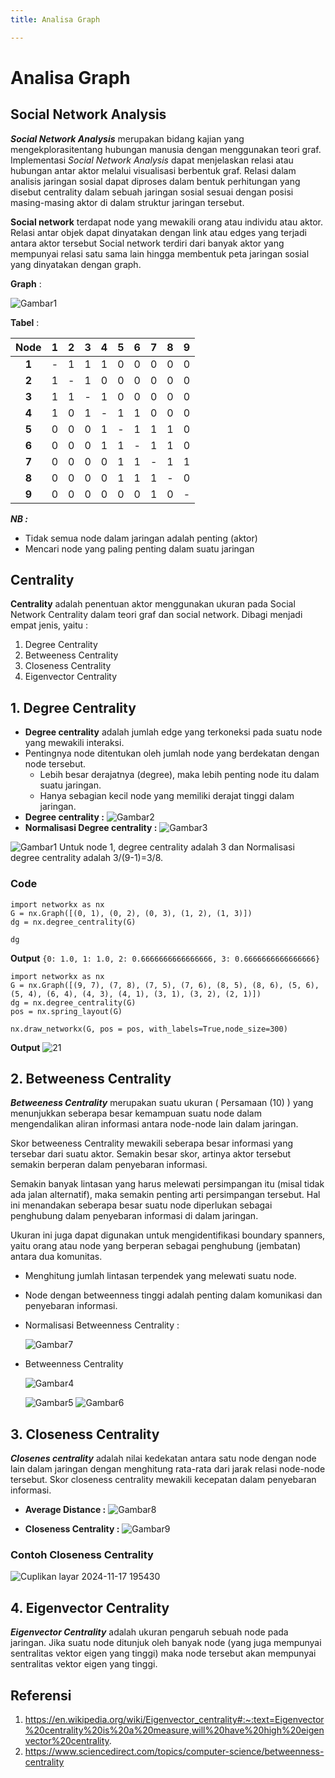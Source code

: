 ```yaml
---
title: Analisa Graph

---
```


# Analisa Graph
## Social Network Analysis
***Social Network Analysis*** merupakan bidang kajian yang mengekplorasitentang hubungan manusia dengan menggunakan teori graf. Implementasi *Social Network Analysis* dapat menjelaskan relasi atau hubungan antar aktor melalui visualisasi berbentuk graf. Relasi dalam analisis jaringan sosial dapat diproses dalam bentuk perhitungan yang disebut centrality dalam sebuah jaringan sosial sesuai dengan posisi masing-masing aktor di dalam struktur jaringan tersebut.

**Social network** 
terdapat node yang mewakili 
orang atau individu atau aktor. Relasi  antar objek  dapat dinyatakan dengan link atau edges yang terjadi antara aktor tersebut Social network terdiri dari banyak aktor yang mempunyai relasi satu sama lain hingga membentuk peta jaringan sosial yang dinyatakan dengan graph.

**Graph** :

![Gambar1](https://hackmd.io/_uploads/Hkg41vDfyg.png)

**Tabel** : 

| Node |  1   |  2   |  3  |  4  |  5  |  6  |  7  |  8  |  9  |
|:----:|:----:|:---:|:---:|:---:|:---:|:---:|:---:|:---:|:---:|
|  **1**   |   -   | 1     |   1  |    1 |   0  |  0   |    0 |   0  |   0  |
|   **2**   |  1    | -     |  1   | 0    | 0    | 0    |  0   |  0   |   0  |
|    **3**  |   1   |  1    |  -   |  1   |  0   | 0    |  0   |   0  |   0  |
|     **4** |  1    | 0     |  1   |  -   |  1   |  1   |  0   |  0   |   0  |
|   **5**   |   0   |  0    |  0   |  1   |  -   |  1   |  1   |  1   |  0   |
|    **6**  |   0   |   0   |   0  |  1   |  1   |  -   |   1  |   1  |   0  |
|     **7** |   0   |  0    |   0  |   0  |  1   |  1   |  -   | 1    |  1   |
|     **8**|   0   |  0    |  0   |   0  |  1   |  1   |  1   |  -   |  0   |
| **9** | 0 | 0 |  0   |  0   |   0  |   0  |  1   | 0    |  -   |

***NB :***
* Tidak semua node dalam jaringan adalah penting  (aktor)
* Mencari node yang paling penting dalam suatu jaringan

## Centrality
**Centrality** adalah penentuan aktor menggunakan ukuran pada Social Network Centrality dalam teori graf dan social network. Dibagi menjadi empat jenis, yaitu :
1. Degree Centrality 
2. Betweeness Centrality
3. Closeness Centrality 
4. Eigenvector Centrality

## 1. Degree Centrality
* **Degree centrality** adalah jumlah edge yang terkoneksi pada suatu node yang mewakili interaksi.
* Pentingnya node ditentukan oleh jumlah node yang berdekatan dengan node tersebut.
    * Lebih besar derajatnya (degree), maka lebih penting node itu dalam suatu jaringan.
    * Hanya sebagian kecil node yang memiliki derajat tinggi dalam jaringan.
* **Degree centrality :** ![Gambar2](https://hackmd.io/_uploads/HyQ0UvvGyg.png)
* **Normalisasi Degree centrality :** ![Gambar3](https://hackmd.io/_uploads/B1GxPvwzJg.png)

![Gambar1](https://hackmd.io/_uploads/HyQfwDPGyl.png)
Untuk  node 1, degree centrality adalah 3 dan Normalisasi degree centrality adalah 3/(9-1)=3/8.

### Code

```
import networkx as nx
G = nx.Graph([(0, 1), (0, 2), (0, 3), (1, 2), (1, 3)])
dg = nx.degree_centrality(G)

dg
```
**Output**
`{0: 1.0, 1: 1.0, 2: 0.6666666666666666, 3: 0.6666666666666666}`

```
import networkx as nx
G = nx.Graph([(9, 7), (7, 8), (7, 5), (7, 6), (8, 5), (8, 6), (5, 6), (5, 4), (6, 4), (4, 3), (4, 1), (3, 1), (3, 2), (2, 1)])
dg = nx.degree_centrality(G)
pos = nx.spring_layout(G)

nx.draw_networkx(G, pos = pos, with_labels=True,node_size=300)
```
**Output**
![21](https://hackmd.io/_uploads/rkD7kVOMyl.png)

## 2. Betweeness Centrality
***Betweeness Centrality*** merupakan suatu ukuran ( Persamaan (10) ) yang menunjukkan seberapa besar kemampuan suatu node dalam mengendalikan aliran informasi antara node-node lain dalam jaringan.

Skor betweeness Centrality mewakili seberapa besar informasi yang tersebar dari suatu aktor. Semakin besar skor, artinya aktor tersebut semakin berperan dalam penyebaran informasi.

Semakin banyak lintasan yang harus melewati persimpangan itu (misal tidak ada jalan alternatif), maka semakin penting arti persimpangan tersebut. Hal ini menandakan seberapa besar suatu node diperlukan sebagai penghubung dalam penyebaran informasi di dalam jaringan.

Ukuran ini juga dapat digunakan untuk mengidentifikasi boundary spanners, yaitu orang atau node yang berperan sebagai penghubung (jembatan) antara dua komunitas.

* Menghitung jumlah lintasan terpendek yang melewati suatu node.
* Node dengan  betweenness  tinggi  adalah  penting dalam komunikasi dan penyebaran informasi.
* Normalisasi Betweenness Centrality : 

    ![Gambar7](https://hackmd.io/_uploads/S1HvcPPMkx.png)

* Betweenness Centrality

    ![Gambar4](https://hackmd.io/_uploads/ryHcKwvMke.png)

    ![Gambar5](https://hackmd.io/_uploads/rkPsFPvG1e.png)
    ![Gambar6](https://hackmd.io/_uploads/rJj3YPDM1l.png)

## 3. Closeness Centrality
***Closenes centrality*** adalah nilai kedekatan antara satu node dengan node lain dalam jaringan dengan menghitung rata-rata dari jarak relasi node-node tersebut. Skor closeness centrality mewakili kecepatan dalam penyebaran informasi.
* **Average Distance :** ![Gambar8](https://hackmd.io/_uploads/B1AQswPMJl.png)

* **Closeness Centrality :** ![Gambar9](https://hackmd.io/_uploads/S1B4sDvMke.png)

### Contoh Closeness Centrality

![Cuplikan layar 2024-11-17 195430](https://hackmd.io/_uploads/By1ciwwfJg.png)

## 4. Eigenvector Centrality
***Eigenvector Centrality*** adalah ukuran pengaruh sebuah node pada jaringan. Jika suatu node ditunjuk oleh banyak node (yang juga mempunyai sentralitas vektor eigen yang tinggi) maka node tersebut akan mempunyai sentralitas vektor eigen yang tinggi.

## Referensi
1. https://en.wikipedia.org/wiki/Eigenvector_centrality#:~:text=Eigenvector%20centrality%20is%20a%20measure,will%20have%20high%20eigenvector%20centrality.
2. https://www.sciencedirect.com/topics/computer-science/betweenness-centrality